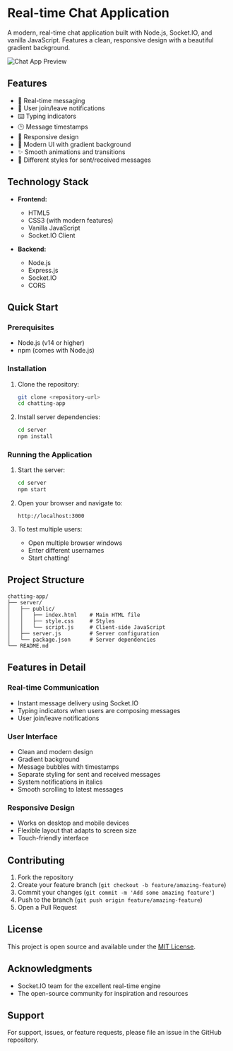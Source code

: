 # Real-time Chat Application

A modern, real-time chat application built with Node.js, Socket.IO, and vanilla JavaScript. Features a clean, responsive design with a beautiful gradient background.

![Chat App Preview](screenshots/preview.png)

## Features

- 💬 Real-time messaging
- 👤 User join/leave notifications
- ⌨️ Typing indicators
- 🕒 Message timestamps
- 📱 Responsive design
- 🎨 Modern UI with gradient background
- ✨ Smooth animations and transitions
- 💭 Different styles for sent/received messages

## Technology Stack

- **Frontend:**
  - HTML5
  - CSS3 (with modern features)
  - Vanilla JavaScript
  - Socket.IO Client

- **Backend:**
  - Node.js
  - Express.js
  - Socket.IO
  - CORS

## Quick Start

### Prerequisites

- Node.js (v14 or higher)
- npm (comes with Node.js)

### Installation

1. Clone the repository:
   ```bash
   git clone <repository-url>
   cd chatting-app
   ```

2. Install server dependencies:
   ```bash
   cd server
   npm install
   ```

### Running the Application

1. Start the server:
   ```bash
   cd server
   npm start
   ```

2. Open your browser and navigate to:
   ```
   http://localhost:3000
   ```

3. To test multiple users:
   - Open multiple browser windows
   - Enter different usernames
   - Start chatting!

## Project Structure

```
chatting-app/
├── server/
│   ├── public/
│   │   ├── index.html    # Main HTML file
│   │   ├── style.css     # Styles
│   │   └── script.js     # Client-side JavaScript
│   ├── server.js         # Server configuration
│   └── package.json      # Server dependencies
└── README.md
```

## Features in Detail

### Real-time Communication
- Instant message delivery using Socket.IO
- Typing indicators when users are composing messages
- User join/leave notifications

### User Interface
- Clean and modern design
- Gradient background
- Message bubbles with timestamps
- Separate styling for sent and received messages
- System notifications in italics
- Smooth scrolling to latest messages

### Responsive Design
- Works on desktop and mobile devices
- Flexible layout that adapts to screen size
- Touch-friendly interface

## Contributing

1. Fork the repository
2. Create your feature branch (`git checkout -b feature/amazing-feature`)
3. Commit your changes (`git commit -m 'Add some amazing feature'`)
4. Push to the branch (`git push origin feature/amazing-feature`)
5. Open a Pull Request

## License

This project is open source and available under the [MIT License](LICENSE).

## Acknowledgments

- Socket.IO team for the excellent real-time engine
- The open-source community for inspiration and resources

## Support

For support, issues, or feature requests, please file an issue in the GitHub repository.
